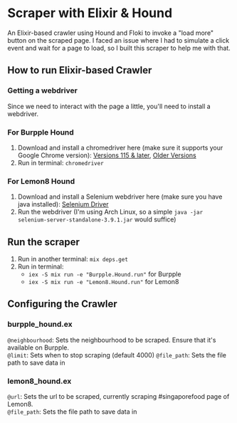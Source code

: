 # Scraper with Elixir & Hound    
An Elixir-based crawler using Hound and Floki to invoke a "load more" button on the scraped page. I faced an issue where I had to simulate a click event and wait for a page to load, so I built this scraper to help me with that. 

## How to run Elixir-based Crawler
### Getting a webdriver
Since we need to interact with the page a little, you'll need to install a webdriver.
### For Burpple Hound
1. Download and install a chromedriver here (make sure it supports your Google Chrome version): [Versions 115 & later](https://googlechromelabs.github.io/chrome-for-testing/#stable), [Older Versions](https://chromedriver.chromium.org/downloads)
2. Run in terminal: `chromedriver`

### For Lemon8 Hound
1. Download and install a Selenium webdriver here (make sure you have java installed): [Selenium Driver](https://selenium-release.storage.googleapis.com/index.html?path=3.9/)
2. Run the webdriver (I'm using Arch Linux, so a simple `java -jar selenium-server-standalone-3.9.1.jar` would suffice)

## Run the scraper
1. Run in another terminal: `mix deps.get`
2. Run in terminal:
   - `iex -S mix run -e "Burpple.Hound.run"` for Burpple
   - `iex -S mix run -e "Lemon8.Hound.run"` for Lemon8

## Configuring the Crawler
### burpple_hound.ex
`@neighbourhood`: Sets the neighbourhood to be scraped. Ensure that it's available on Burpple. <br/>
`@limit`: Sets when to stop scraping (default 4000)
`@file_path`: Sets the file path to save data in

### lemon8_hound.ex
`@url`: Sets the url to be scraped, currently scraping #singaporefood page of Lemon8. </br>
`@file_path`: Sets the file path to save data in
